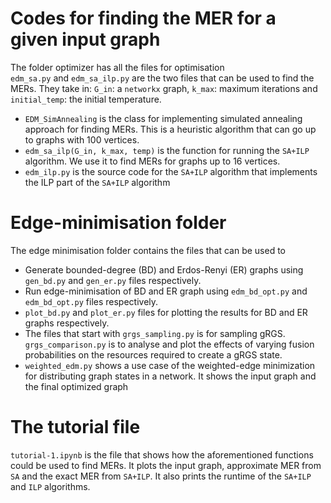 # Codes for finding the MER for a given input graph  
The folder optimizer has all the files for optimisation  
`edm_sa.py` and `edm_sa_ilp.py` are the two files that can be used to find the MERs. They take in: `G_in`: a `networkx` graph, `k_max`: maximum iterations and `initial_temp`: the initial temperature.  
- `EDM_SimAnnealing` is the class for implementing simulated annealing approach for finding MERs. This is a heuristic algorithm that can go up to graphs with 100 vertices.  
- `edm_sa_ilp(G_in, k_max, temp)` is the function for running the `SA+ILP` algorithm. We use it to find MERs for graphs up to 16 vertices.  
- `edm_ilp.py` is the source code for the `SA+ILP` algorithm that implements the ILP part of the `SA+ILP` algorithm  

# Edge-minimisation folder
The edge minimisation folder contains the files that can be used to 
- Generate bounded-degree (BD) and Erdos-Renyi (ER) graphs using `gen_bd.py` and `gen_er.py` files respectively.
- Run edge-minimisation of BD and ER graph using `edm_bd_opt.py` and `edm_bd_opt.py` files respectively.
- `plot_bd.py` and `plot_er.py` files for plotting the results for BD and ER graphs respectively.
- The files that start with `grgs_sampling.py` is for sampling gRGS. `grgs_comparison.py` is to analyse and plot the effects of varying fusion probabilities on the resources required to create a gRGS state.
- `weighted_edm.py` shows a use case of the weighted-edge minimization for distributing graph states in a network. It shows the input graph and the final optimized graph

# The tutorial file
`tutorial-1.ipynb` is the file that shows how the aforementioned functions could be used to find MERs. It plots the input graph, approximate MER from `SA` and the exact MER from `SA+ILP`. It also prints the runtime of the `SA+ILP` and `ILP` algorithms.
